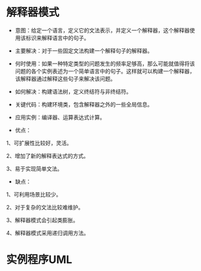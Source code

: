 # 解释器模式

- 意图：给定一个语言，定义它的文法表示，并定义一个解释器，这个解释器使用该标识来解释语言中的句子。

- 主要解决：对于一些固定文法构建一个解释句子的解释器。

- 何时使用：如果一种特定类型的问题发生的频率足够高，那么可能就值得将该问题的各个实例表述为一个简单语言中的句子。这样就可以构建一个解释器，该解释器通过解释这些句子来解决该问题。

- 如何解决：构建语法树，定义终结符与非终结符。

- 关键代码：构建环境类，包含解释器之外的一些全局信息。

- 应用实例：编译器、运算表达式计算。

- 优点： 

1、可扩展性比较好，灵活。 

2、增加了新的解释表达式的方式。 

3、易于实现简单文法。

- 缺点： 

1、可利用场景比较少。 

2、对于复杂的文法比较难维护。 

3、解释器模式会引起类膨胀。 

4、解释器模式采用递归调用方法。

# 实例程序UML